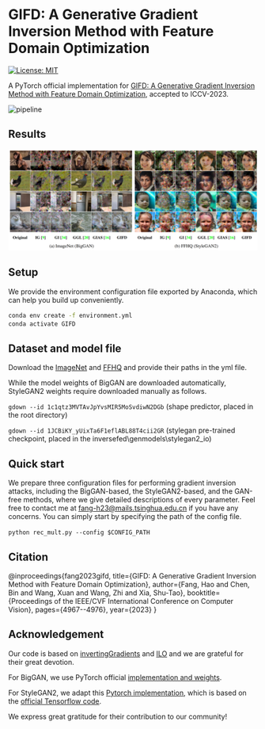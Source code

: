 # GIFD: A Generative Gradient Inversion Method with Feature Domain Optimization
[![License: MIT](https://img.shields.io/badge/License-MIT-green.svg)](https://opensource.org/licenses/MIT)

A PyTorch official implementation for [GIFD: A Generative Gradient Inversion Method with Feature Domain Optimization](), accepted to ICCV-2023.

![pipeline](./figures/pipeline.png)

## Results
![results](./figures/results.jpg)

## Setup
We provide the environment configuration file exported by Anaconda, which can help you build up conveniently.
```bash
conda env create -f environment.yml
conda activate GIFD 
```  
## Dataset and model file
Download the [ImageNet](https://www.image-net.org/) and [FFHQ](https://github.com/NVlabs/ffhq-dataset) and provide their paths in the yml file.

While the model weights of BigGAN are downloaded automatically, StyleGAN2 weights require downloaded manually as follows.

`gdown --id 1c1qtz3MVTAvJpYvsMIR5MoSvdiwN2DGb` (shape predictor, placed in the root directory)

`gdown --id 1JCBiKY_yUixTa6F1eflABL88T4cii2GR` (stylegan pre-trained checkpoint, placed in the inversefed\genmodels\stylegan2_io)

## Quick start
We prepare three configuration files for performing gradient inversion attacks, including the BigGAN-based, the StyleGAN2-based, and the GAN-free methods, where we give detailed descriptions of every parameter. Feel free to contact me at fang-h23@mails.tsinghua.edu.cn if you have any concerns.
You can simply start by specifying the path of the config file.

`python rec_mult.py --config $CONFIG_PATH`

## Citation
@inproceedings{fang2023gifd,
  title={GIFD: A Generative Gradient Inversion Method with Feature Domain Optimization},
  author={Fang, Hao and Chen, Bin and Wang, Xuan and Wang, Zhi and Xia, Shu-Tao},
  booktitle={Proceedings of the IEEE/CVF International Conference on Computer Vision},
  pages={4967--4976},
  year={2023}
}

## Acknowledgement
Our code is based on [invertingGradients](https://github.com/JonasGeiping/invertinggradients) and [ILO](https://github.com/giannisdaras/ilo) and we are grateful for their great devotion.

For BigGAN, we use PyTorch official [implementation and weights](https://github.com/rosinality/stylegan2-pytorch).

For StyleGAN2, we adapt this [Pytorch implementation](https://github.com/rosinality/stylegan2-pytorch), which is based on the [official Tensorflow code](https://github.com/NVlabs/stylegan2).

We express great gratitude for their contribution to our community!

